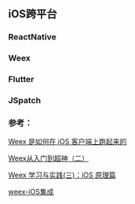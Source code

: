 ##  iOS跨平台


### ReactNative


### Weex


### Flutter

### JSpatch


### 参考：
[Weex 是如何在 iOS 客户端上跑起来的](https://www.jianshu.com/p/41cde2c62b81)

[Weex从入门到超神（二）](https://www.jianshu.com/p/53f69bfcbc50)

[Weex 学习与实践(三)：iOS 原理篇](http://ios.jobbole.com/91348/)

[weex-iOS集成](https://www.cnblogs.com/LiLihongqiang/p/6704713.html)
